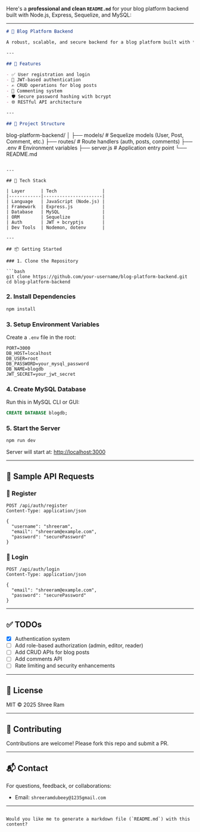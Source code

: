 Here's a **professional and clean `README.md`** for your blog platform backend built with Node.js, Express, Sequelize, and MySQL:

---

```markdown
# 📝 Blog Platform Backend

A robust, scalable, and secure backend for a blog platform built with **Node.js**, **Express**, **MySQL**, and **Sequelize ORM**. This backend handles user authentication, blog post management, and comments using RESTful APIs and JWT-based authorization.

---

## 🚀 Features

- ✅ User registration and login
- 🔐 JWT-based authentication
- ✍️ CRUD operations for blog posts
- 💬 Commenting system
- 🛡 Secure password hashing with bcrypt
- 🌐 RESTful API architecture

---

## 📁 Project Structure

```

blog-platform-backend/
│
├── models/             # Sequelize models (User, Post, Comment, etc.)
├── routes/             # Route handlers (auth, posts, comments)
├── .env                # Environment variables
├── server.js           # Application entry point
└── README.md

````

---

## 🧪 Tech Stack

| Layer      | Tech                 |
|------------|----------------------|
| Language   | JavaScript (Node.js) |
| Framework  | Express.js           |
| Database   | MySQL                |
| ORM        | Sequelize            |
| Auth       | JWT + bcryptjs       |
| Dev Tools  | Nodemon, dotenv      |

---

## 📦 Getting Started

### 1. Clone the Repository

```bash
git clone https://github.com/your-username/blog-platform-backend.git
cd blog-platform-backend
````

### 2. Install Dependencies

```bash
npm install
```

### 3. Setup Environment Variables

Create a `.env` file in the root:

```env
PORT=3000
DB_HOST=localhost
DB_USER=root
DB_PASSWORD=your_mysql_password
DB_NAME=blogdb
JWT_SECRET=your_jwt_secret
```

### 4. Create MySQL Database

Run this in MySQL CLI or GUI:

```sql
CREATE DATABASE blogdb;
```

### 5. Start the Server

```bash
npm run dev
```

Server will start at: [http://localhost:3000](http://localhost:3000)

---

## 📨 Sample API Requests

### 🔐 Register

```http
POST /api/auth/register
Content-Type: application/json

{
  "username": "shreeram",
  "email": "shreeram@example.com",
  "password": "securePassword"
}
```

### 🔐 Login

```http
POST /api/auth/login
Content-Type: application/json

{
  "email": "shreeram@example.com",
  "password": "securePassword"
}
```

---

## ✅ TODOs

* [x] Authentication system
* [ ] Add role-based authorization (admin, editor, reader)
* [ ] Add CRUD APIs for blog posts
* [ ] Add comments API
* [ ] Rate limiting and security enhancements

---

## 📄 License

MIT © 2025 Shree Ram

---

## 🤝 Contributing

Contributions are welcome! Please fork this repo and submit a PR.

---

## 📬 Contact

For questions, feedback, or collaborations:

* Email: `shreeramdubeey@1235gmail.com`

---

```

Would you like me to generate a markdown file (`README.md`) with this content?
```
